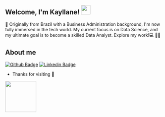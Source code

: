 ## Welcome, I'm Kayllane! <img src=https://github.com/TheDudeThatCode/TheDudeThatCode/blob/master/Assets/Hi.gif width="30">

:house_with_garden: Originally from Brazil with a Business Administration background, I'm now fully immersed in the tech world. My current focus is on Data Science, and my ultimate goal is to become a skilled Data Analyst. Explore my work!:computer: :woman_office_worker:

## About me

[![Github Badge](https://img.shields.io/badge/-Github-000?style=flat-square&logo=Github&logoColor=white&link=https://github.com/kayllanecastro)](https://github.com/kayllanecastro)
[![Linkedin Badge](https://img.shields.io/badge/-LinkedIn-blue?style=flat-square&logo=Linkedin&logoColor=white&link=https://br.linkedin.com/in/kayllane-castro-71bba3279)](https://br.linkedin.com/in/kayllane-castro-71bba3279)

- Thanks for visiting :blue_heart:

<img src="https://github.com/Anmol-Baranwal/Cool-GIFs-For-GitHub/assets/74038190/f5d2d866-d25c-4873-8d82-425d2c62fc2e" width="100"> 

